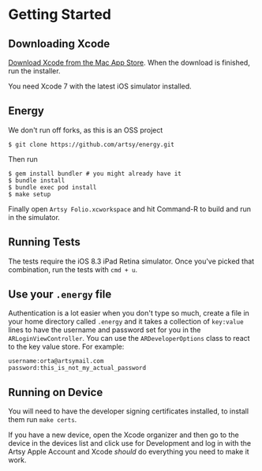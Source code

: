 # Getting Started

## Downloading Xcode

[Download Xcode from the Mac App Store][xcode]. When the download is finished,
run the installer.

[xcode]: http://itunes.apple.com/us/app/xcode/id448457090?mt=12

You need Xcode 7 with the latest iOS simulator installed.

## Energy

We don't run off forks, as this is an OSS project

```
$ git clone https://github.com/artsy/energy.git
```

Then run

```
$ gem install bundler # you might already have it
$ bundle install
$ bundle exec pod install
$ make setup
```

Finally open `Artsy Folio.xcworkspace` and hit Command-R to build and run in the
simulator.

## Running Tests

The tests require the iOS 8.3 iPad Retina simulator. Once you've picked that
combination, run the tests with `cmd + u`.

## Use your `.energy` file

Authentication is a lot easier when you don't type so much, create a file in
your home directory called `.energy` and it takes a collection of `key:value`
lines to have the username and password set for you in the
`ARLoginViewController`. You can use the `ARDeveloperOptions` class to react to
the key value store. For example:

```
username:orta@artsymail.com
password:this_is_not_my_actual_password
```

## Running on Device

You will need to have the developer signing certificates installed, to install
them run `make certs`.

If you have a new device, open the Xcode organizer and then go to the device in
the devices list and click use for Development and log in with the Artsy Apple
Account and Xcode _should_ do everything you need to make it work.
